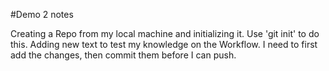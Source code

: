 #Demo 2 notes

Creating a Repo from my local machine and initializing it. Use 'git init' to do this.
Adding new text to test my knowledge on the Workflow. I need to first add the changes, then commit them before I can push. 